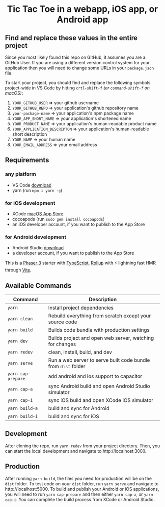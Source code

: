 <h1 align="center">
  Tic Tac Toe in a webapp, iOS app, or Android app
</h1>

## Find and replace these values in the entire project

Since you most likely found this repo on GitHub, it assumes you are a GitHub User. If you are using a different version control system for your application then you will need to change some URLs in your `package.json` file.

To start your project, you should find and replace the following symbols project-wide in VS Code by hitting `crtl-shift-f` _(or `command-shift-f` on macOS)_:

1. `YOUR_GITHUB_USER` => your github username
2. `YOUR_GITHUB_REPO` => your application's github repository name
3. `your-package-name` => your application's npm package name
4. `YOUR_APP_SHORT_NAME` => your application's shortened name
5. `YOUR_PRODUCT_NAME` => your application's human-readable product name
6. `YOUR_APPLICATION_DESCRIPTON` => your application's human-readable short description
7. `YOUR_NAME` => your human name
8. `YOUR_EMAIL_ADDRESS` => your email address

## Requirements

### any platform

- VS Code [download](https://code.visualstudio.com/Download)
- yarn (run `npm i yarn -g`)

### for iOS development

- XCode [macOS App Store](https://apps.apple.com/us/app/xcode/id497799835?ls=1&mt=12)
- cocoapods (run `sudo gem install cocoapods`)
- an iOS developer account, if you want to publish to the App Store

### for Android development

- Android Studio [download](https://developer.android.com/studio/)
- a developer account, if you want to publish to the App Store

This is a [Phaser 3](https://github.com/photonstorm/phaser) starter with [TypeScript](https://www.typescriptlang.org/), [Rollup](https://rollupjs.org) with ⚡️ lightning fast HMR through [Vite](https://vitejs.dev/).

## Available Commands

| Command            | Description                                                    |
| ------------------ | -------------------------------------------------------------- |
| `yarn`             | Install project dependencies                                   |
| `yarn clean`       | Rebuild everything from scratch except your source code        |
| `yarn build`       | Builds code bundle with production settings                    |
| `yarn dev`         | Builds project and open web server, watching for changes       |
| `yarn redev`       | clean, install, build, and dev                                 |
| `yarn serve`       | Run a web server to serve built code bundle from `dist` folder |
| `yarn cap-prepare` | add android and ios support to capacitor                       |
| `yarn cap-a`       | sync Android build and open Android Studio simulator           |
| `yarn cap-i`       | sync iOS build and open XCode iOS simulator                    |
| `yarn build-a`     | build and sync for Android                                     |
| `yarn build-i`     | build and sync for iOS                                         |

## Development

After cloning the repo, run `yarn redev` from your project directory. Then, you can start the local development and navigate to http://localhost:3000.

## Production

After running `yarn build`, the files you need for production will be on the `dist` folder. To test code on your `dist` folder, run `yarn serve` and navigate to http://localhost:5000. To build and publish your Android or iOS applications, you will need to run `yarn cap-prepare` and then either `yarn cap-a`, or `yarn cap-i`.  You can complete the build process from XCode or Android Studio.

